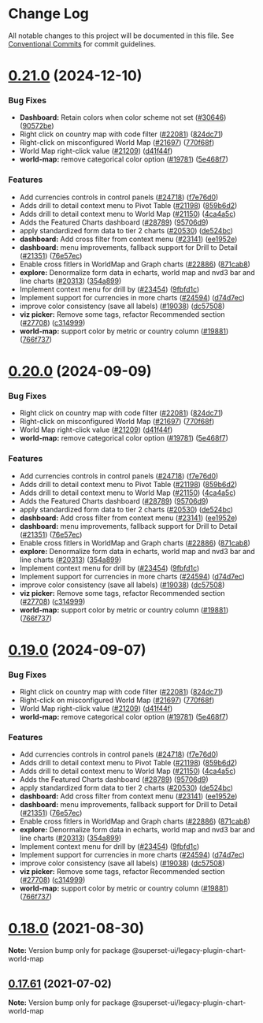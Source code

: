 # Change Log

All notable changes to this project will be documented in this file.
See [Conventional Commits](https://conventionalcommits.org) for commit guidelines.

# [0.21.0](https://github.com/apache/superset/compare/v2021.41.0...v0.21.0) (2024-12-10)

### Bug Fixes

- **Dashboard:** Retain colors when color scheme not set ([#30646](https://github.com/apache/superset/issues/30646)) ([90572be](https://github.com/apache/superset/commit/90572be95adf3f2a92e53d0af53027d1d0ad0530))
- Right click on country map with code filter ([#22081](https://github.com/apache/superset/issues/22081)) ([824dc71](https://github.com/apache/superset/commit/824dc7188b953270ca754f96ca615e96c61dbea4))
- Right-click on misconfigured World Map ([#21697](https://github.com/apache/superset/issues/21697)) ([770f68f](https://github.com/apache/superset/commit/770f68f5b187b573f50f53a80d9cfffb24f0c583))
- World Map right-click value ([#21209](https://github.com/apache/superset/issues/21209)) ([d41f44f](https://github.com/apache/superset/commit/d41f44fcdf387072bc5d7700a5e8871c6594baef))
- **world-map:** remove categorical color option ([#19781](https://github.com/apache/superset/issues/19781)) ([5e468f7](https://github.com/apache/superset/commit/5e468f7a4cccc496ccafa52f9aba5b7688145fe4))

### Features

- Add currencies controls in control panels ([#24718](https://github.com/apache/superset/issues/24718)) ([f7e76d0](https://github.com/apache/superset/commit/f7e76d02b7cbe4940946673590bb979984ace9f5))
- Adds drill to detail context menu to Pivot Table ([#21198](https://github.com/apache/superset/issues/21198)) ([859b6d2](https://github.com/apache/superset/commit/859b6d2d20a58f2079c43bb66645fd3b604e077e))
- Adds drill to detail context menu to World Map ([#21150](https://github.com/apache/superset/issues/21150)) ([4ca4a5c](https://github.com/apache/superset/commit/4ca4a5c7cb185ac7d318ef5349fbb23cd7ce1fd1))
- Adds the Featured Charts dashboard ([#28789](https://github.com/apache/superset/issues/28789)) ([95706d9](https://github.com/apache/superset/commit/95706d9be2b5414ed496ad762ba1996041429e01))
- apply standardized form data to tier 2 charts ([#20530](https://github.com/apache/superset/issues/20530)) ([de524bc](https://github.com/apache/superset/commit/de524bc59f011fd361dcdb7d35c2cb51f7eba442))
- **dashboard:** Add cross filter from context menu ([#23141](https://github.com/apache/superset/issues/23141)) ([ee1952e](https://github.com/apache/superset/commit/ee1952e488f2cd0913fe6f35ffe551d18ee3d143))
- **dashboard:** menu improvements, fallback support for Drill to Detail ([#21351](https://github.com/apache/superset/issues/21351)) ([76e57ec](https://github.com/apache/superset/commit/76e57ec651bbfaf4f76031eeeca66f6a1fa81bc2))
- Enable cross fitlers in WorldMap and Graph charts ([#22886](https://github.com/apache/superset/issues/22886)) ([871cab8](https://github.com/apache/superset/commit/871cab8cbe20971efd9b81f647ed537ad4fbe12b))
- **explore:** Denormalize form data in echarts, world map and nvd3 bar and line charts ([#20313](https://github.com/apache/superset/issues/20313)) ([354a899](https://github.com/apache/superset/commit/354a89950c4d001da3e107f60788cea873bd6bf6))
- Implement context menu for drill by ([#23454](https://github.com/apache/superset/issues/23454)) ([9fbfd1c](https://github.com/apache/superset/commit/9fbfd1c1d883f983ef96b8812297721e2a1a9695))
- Implement support for currencies in more charts ([#24594](https://github.com/apache/superset/issues/24594)) ([d74d7ec](https://github.com/apache/superset/commit/d74d7eca23a3c94bc48af082c115d34c103e815d))
- improve color consistency (save all labels) ([#19038](https://github.com/apache/superset/issues/19038)) ([dc57508](https://github.com/apache/superset/commit/dc575080d7e43d40b1734bb8f44fdc291cb95b11))
- **viz picker:** Remove some tags, refactor Recommended section ([#27708](https://github.com/apache/superset/issues/27708)) ([c314999](https://github.com/apache/superset/commit/c3149994ac0d4392e0462421b62cd0c034142082))
- **world-map:** support color by metric or country column ([#19881](https://github.com/apache/superset/issues/19881)) ([766f737](https://github.com/apache/superset/commit/766f737728c273d39a35dfa281e874a0efeabec3))

# [0.20.0](https://github.com/apache/superset/compare/v2021.41.0...v0.20.0) (2024-09-09)

### Bug Fixes

- Right click on country map with code filter ([#22081](https://github.com/apache/superset/issues/22081)) ([824dc71](https://github.com/apache/superset/commit/824dc7188b953270ca754f96ca615e96c61dbea4))
- Right-click on misconfigured World Map ([#21697](https://github.com/apache/superset/issues/21697)) ([770f68f](https://github.com/apache/superset/commit/770f68f5b187b573f50f53a80d9cfffb24f0c583))
- World Map right-click value ([#21209](https://github.com/apache/superset/issues/21209)) ([d41f44f](https://github.com/apache/superset/commit/d41f44fcdf387072bc5d7700a5e8871c6594baef))
- **world-map:** remove categorical color option ([#19781](https://github.com/apache/superset/issues/19781)) ([5e468f7](https://github.com/apache/superset/commit/5e468f7a4cccc496ccafa52f9aba5b7688145fe4))

### Features

- Add currencies controls in control panels ([#24718](https://github.com/apache/superset/issues/24718)) ([f7e76d0](https://github.com/apache/superset/commit/f7e76d02b7cbe4940946673590bb979984ace9f5))
- Adds drill to detail context menu to Pivot Table ([#21198](https://github.com/apache/superset/issues/21198)) ([859b6d2](https://github.com/apache/superset/commit/859b6d2d20a58f2079c43bb66645fd3b604e077e))
- Adds drill to detail context menu to World Map ([#21150](https://github.com/apache/superset/issues/21150)) ([4ca4a5c](https://github.com/apache/superset/commit/4ca4a5c7cb185ac7d318ef5349fbb23cd7ce1fd1))
- Adds the Featured Charts dashboard ([#28789](https://github.com/apache/superset/issues/28789)) ([95706d9](https://github.com/apache/superset/commit/95706d9be2b5414ed496ad762ba1996041429e01))
- apply standardized form data to tier 2 charts ([#20530](https://github.com/apache/superset/issues/20530)) ([de524bc](https://github.com/apache/superset/commit/de524bc59f011fd361dcdb7d35c2cb51f7eba442))
- **dashboard:** Add cross filter from context menu ([#23141](https://github.com/apache/superset/issues/23141)) ([ee1952e](https://github.com/apache/superset/commit/ee1952e488f2cd0913fe6f35ffe551d18ee3d143))
- **dashboard:** menu improvements, fallback support for Drill to Detail ([#21351](https://github.com/apache/superset/issues/21351)) ([76e57ec](https://github.com/apache/superset/commit/76e57ec651bbfaf4f76031eeeca66f6a1fa81bc2))
- Enable cross fitlers in WorldMap and Graph charts ([#22886](https://github.com/apache/superset/issues/22886)) ([871cab8](https://github.com/apache/superset/commit/871cab8cbe20971efd9b81f647ed537ad4fbe12b))
- **explore:** Denormalize form data in echarts, world map and nvd3 bar and line charts ([#20313](https://github.com/apache/superset/issues/20313)) ([354a899](https://github.com/apache/superset/commit/354a89950c4d001da3e107f60788cea873bd6bf6))
- Implement context menu for drill by ([#23454](https://github.com/apache/superset/issues/23454)) ([9fbfd1c](https://github.com/apache/superset/commit/9fbfd1c1d883f983ef96b8812297721e2a1a9695))
- Implement support for currencies in more charts ([#24594](https://github.com/apache/superset/issues/24594)) ([d74d7ec](https://github.com/apache/superset/commit/d74d7eca23a3c94bc48af082c115d34c103e815d))
- improve color consistency (save all labels) ([#19038](https://github.com/apache/superset/issues/19038)) ([dc57508](https://github.com/apache/superset/commit/dc575080d7e43d40b1734bb8f44fdc291cb95b11))
- **viz picker:** Remove some tags, refactor Recommended section ([#27708](https://github.com/apache/superset/issues/27708)) ([c314999](https://github.com/apache/superset/commit/c3149994ac0d4392e0462421b62cd0c034142082))
- **world-map:** support color by metric or country column ([#19881](https://github.com/apache/superset/issues/19881)) ([766f737](https://github.com/apache/superset/commit/766f737728c273d39a35dfa281e874a0efeabec3))

# [0.19.0](https://github.com/apache/superset/compare/v2021.41.0...v0.19.0) (2024-09-07)

### Bug Fixes

- Right click on country map with code filter ([#22081](https://github.com/apache/superset/issues/22081)) ([824dc71](https://github.com/apache/superset/commit/824dc7188b953270ca754f96ca615e96c61dbea4))
- Right-click on misconfigured World Map ([#21697](https://github.com/apache/superset/issues/21697)) ([770f68f](https://github.com/apache/superset/commit/770f68f5b187b573f50f53a80d9cfffb24f0c583))
- World Map right-click value ([#21209](https://github.com/apache/superset/issues/21209)) ([d41f44f](https://github.com/apache/superset/commit/d41f44fcdf387072bc5d7700a5e8871c6594baef))
- **world-map:** remove categorical color option ([#19781](https://github.com/apache/superset/issues/19781)) ([5e468f7](https://github.com/apache/superset/commit/5e468f7a4cccc496ccafa52f9aba5b7688145fe4))

### Features

- Add currencies controls in control panels ([#24718](https://github.com/apache/superset/issues/24718)) ([f7e76d0](https://github.com/apache/superset/commit/f7e76d02b7cbe4940946673590bb979984ace9f5))
- Adds drill to detail context menu to Pivot Table ([#21198](https://github.com/apache/superset/issues/21198)) ([859b6d2](https://github.com/apache/superset/commit/859b6d2d20a58f2079c43bb66645fd3b604e077e))
- Adds drill to detail context menu to World Map ([#21150](https://github.com/apache/superset/issues/21150)) ([4ca4a5c](https://github.com/apache/superset/commit/4ca4a5c7cb185ac7d318ef5349fbb23cd7ce1fd1))
- Adds the Featured Charts dashboard ([#28789](https://github.com/apache/superset/issues/28789)) ([95706d9](https://github.com/apache/superset/commit/95706d9be2b5414ed496ad762ba1996041429e01))
- apply standardized form data to tier 2 charts ([#20530](https://github.com/apache/superset/issues/20530)) ([de524bc](https://github.com/apache/superset/commit/de524bc59f011fd361dcdb7d35c2cb51f7eba442))
- **dashboard:** Add cross filter from context menu ([#23141](https://github.com/apache/superset/issues/23141)) ([ee1952e](https://github.com/apache/superset/commit/ee1952e488f2cd0913fe6f35ffe551d18ee3d143))
- **dashboard:** menu improvements, fallback support for Drill to Detail ([#21351](https://github.com/apache/superset/issues/21351)) ([76e57ec](https://github.com/apache/superset/commit/76e57ec651bbfaf4f76031eeeca66f6a1fa81bc2))
- Enable cross fitlers in WorldMap and Graph charts ([#22886](https://github.com/apache/superset/issues/22886)) ([871cab8](https://github.com/apache/superset/commit/871cab8cbe20971efd9b81f647ed537ad4fbe12b))
- **explore:** Denormalize form data in echarts, world map and nvd3 bar and line charts ([#20313](https://github.com/apache/superset/issues/20313)) ([354a899](https://github.com/apache/superset/commit/354a89950c4d001da3e107f60788cea873bd6bf6))
- Implement context menu for drill by ([#23454](https://github.com/apache/superset/issues/23454)) ([9fbfd1c](https://github.com/apache/superset/commit/9fbfd1c1d883f983ef96b8812297721e2a1a9695))
- Implement support for currencies in more charts ([#24594](https://github.com/apache/superset/issues/24594)) ([d74d7ec](https://github.com/apache/superset/commit/d74d7eca23a3c94bc48af082c115d34c103e815d))
- improve color consistency (save all labels) ([#19038](https://github.com/apache/superset/issues/19038)) ([dc57508](https://github.com/apache/superset/commit/dc575080d7e43d40b1734bb8f44fdc291cb95b11))
- **viz picker:** Remove some tags, refactor Recommended section ([#27708](https://github.com/apache/superset/issues/27708)) ([c314999](https://github.com/apache/superset/commit/c3149994ac0d4392e0462421b62cd0c034142082))
- **world-map:** support color by metric or country column ([#19881](https://github.com/apache/superset/issues/19881)) ([766f737](https://github.com/apache/superset/commit/766f737728c273d39a35dfa281e874a0efeabec3))

# [0.18.0](https://github.com/apache-superset/superset-ui/compare/v0.17.87...v0.18.0) (2021-08-30)

**Note:** Version bump only for package @superset-ui/legacy-plugin-chart-world-map

## [0.17.61](https://github.com/apache-superset/superset-ui/compare/v0.17.60...v0.17.61) (2021-07-02)

**Note:** Version bump only for package @superset-ui/legacy-plugin-chart-world-map
